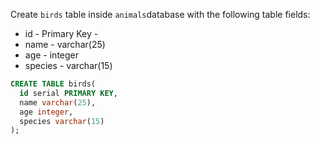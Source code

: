 Create `birds` table inside `animals`database with the following table fields:

- id - Primary Key -
- name - varchar(25)
- age - integer
- species - varchar(15)

```sql
CREATE TABLE birds(
  id serial PRIMARY KEY,
  name varchar(25),
  age integer,
  species varchar(15)
);
```

